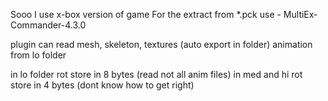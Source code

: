 Sooo
I use x-box version of game
For the extract from *.pck use - MultiEx-Commander-4.3.0

plugin can read mesh, skeleton, textures (auto export in folder)
animation from lo folder

in lo folder rot store in 8 bytes (read not all anim files)
in med and hi rot store in 4 bytes (dont know how to get right)
